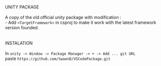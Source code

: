 UNITY PACKAGE<br>
<br>
A copy of the old official unity package with modification :<br>
\- Add `<TargetFramework>` in csproj to make it work with the latest framework version founded.<br>
<br>
<br>
INSTALATION<br>
<br>
In `unity -> Window -> Package Manager -> + -> Add ... git URL`<br>
paste `https://github.com/SwaonD/VSCodePackage.git`
